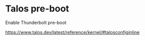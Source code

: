 # Talos pre-boot

Enable Thunderbolt pre-boot

<https://www.talos.dev/latest/reference/kernel/#talosconfiginline>
